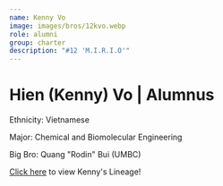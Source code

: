 ```yaml
---
name: Kenny Vo
image: images/bros/12kvo.webp
role: alumni
group: charter
description: "#12 'M.I.R.I.O'"
---
```


# Hien (Kenny) Vo | Alumnus
Ethnicity: Vietnamese

Major: Chemical and Biomolecular Engineering

Big Bro: Quang "Rodin" Bui (UMBC)

[Click here](/ujis/) to view Kenny's Lineage!

